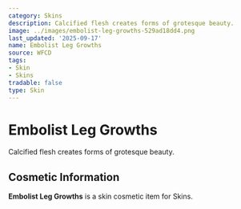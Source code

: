 ```yaml
---
category: Skins
description: Calcified flesh creates forms of grotesque beauty.
image: ../images/embolist-leg-growths-529ad18dd4.png
last_updated: '2025-09-17'
name: Embolist Leg Growths
source: WFCD
tags:
- Skin
- Skins
tradable: false
type: Skin
---
```


# Embolist Leg Growths

Calcified flesh creates forms of grotesque beauty.

## Cosmetic Information

**Embolist Leg Growths** is a skin cosmetic item for Skins.

